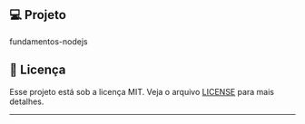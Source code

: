 
## 💻 Projeto

fundamentos-nodejs

## 📝 Licença

Esse projeto está sob a licença MIT. Veja o arquivo [LICENSE](LICENSE) para mais detalhes.

---

<!--START_SECTION:footer-->

<br />
<br />

<!--END_SECTION:footer-->

